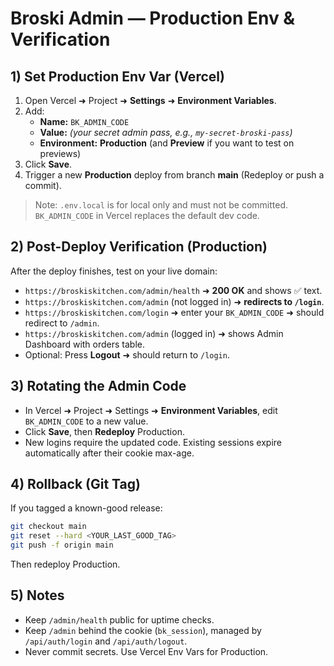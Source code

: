 # Broski Admin — Production Env & Verification

## 1) Set Production Env Var (Vercel)
1. Open Vercel ➜ Project ➜ **Settings** ➜ **Environment Variables**.
2. Add:
   - **Name:** `BK_ADMIN_CODE`
   - **Value:** *(your secret admin pass, e.g., `my-secret-broski-pass`)*
   - **Environment:** **Production** (and **Preview** if you want to test on previews)
3. Click **Save**.
4. Trigger a new **Production** deploy from branch **main** (Redeploy or push a commit).

> Note: `.env.local` is for local only and must not be committed. `BK_ADMIN_CODE` in Vercel replaces the default dev code.

## 2) Post-Deploy Verification (Production)
After the deploy finishes, test on your live domain:

- `https://broskiskitchen.com/admin/health` ➜ **200 OK** and shows ✅ text.
- `https://broskiskitchen.com/admin` (not logged in) ➜ **redirects to `/login`**.
- `https://broskiskitchen.com/login` ➜ enter your `BK_ADMIN_CODE` ➜ should redirect to `/admin`.
- `https://broskiskitchen.com/admin` (logged in) ➜ shows Admin Dashboard with orders table.
- Optional: Press **Logout** ➜ should return to `/login`.

## 3) Rotating the Admin Code
- In Vercel ➜ Project ➜ Settings ➜ **Environment Variables**, edit `BK_ADMIN_CODE` to a new value.
- Click **Save**, then **Redeploy** Production.
- New logins require the updated code. Existing sessions expire automatically after their cookie max-age.

## 4) Rollback (Git Tag)
If you tagged a known-good release:
```bash
git checkout main
git reset --hard <YOUR_LAST_GOOD_TAG>
git push -f origin main
```
Then redeploy Production.

## 5) Notes
- Keep `/admin/health` public for uptime checks.
- Keep `/admin` behind the cookie (`bk_session`), managed by `/api/auth/login` and `/api/auth/logout`.
- Never commit secrets. Use Vercel Env Vars for Production.